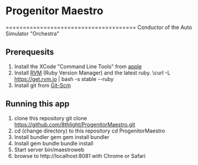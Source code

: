 # Progenitor Maestro
======================================
Conductor of the Auto Simulator "Orchestra"

## Prerequesits
1. Install the XCode "Command Line Tools" from [apple](https://developer.apple.com/downloads/index.action)
2. Install [RVM](https://rvm.io/) (Ruby Version Manager) and the latest ruby.
        \curl -L https://get.rvm.io | bash -s stable --ruby
3. Install git from [Git-Scm](http://git-scm.com/downloads)

## Running this app
1. clone this repository
        git clone https://github.com/8thlight/ProgenitorMaestro.git
2. cd (change directory) to this repository
        cd ProgenitorMaestro
3. Install bundler gem
        gem install bundler
4.  Install gem bundle
        bundle install
5.  Start server
        bin/maestroweb
6. browse to http://localhost:8081 with Chrome or Safari

